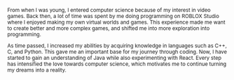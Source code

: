 <small>
From when I was young, I entered computer science because of my interest in video games. Back then, a lot of time was spent by me doing programming on ROBLOX Studio where I enjoyed making my own virtual worlds and games. This experience made me want to create better and more complex games, and shifted me into more exploration into programming.

As time passed, I increased my abilities by acquiring knowledge in languages such as C++, C, and Python. This gave me an important base for my journey through coding. Now, I have started to gain an understanding of Java while also experimenting with React. Every step has intensified the love towards computer science, which motivates me to continue turning my dreams into a reality.

</small>
